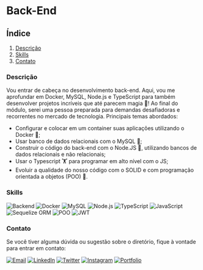 # Back-End

## Índice

1. [Descrição](#descrição)
2. [Skills](#skills)
3. [Contato](#contato)

### Descrição

Vou entrar de cabeça no desenvolvimento back-end. Aqui, vou me aprofundar em Docker, MySQL, Node.js e TypeScript para também desenvolver projetos incríveis que até parecem magia 🔮! Ao final do módulo, serei uma pessoa preparada para demandas desafiadoras e recorrentes no mercado de tecnologia.
Principais temas abordados:
- Configurar e colocar em um container suas aplicações utilizando o Docker 🐋;
- Usar banco de dados relacionais com o MySQL 🎲;
- Construir o código do back-end com o Node.JS 👩‍, utilizando bancos de dados relacionais e não relacionais;
- Usar o Typescript 🏋️ para programar em alto nível com o JS;
- Evoluir a qualidade do nosso código com o SOLID e com programação orientada a objetos (POO) 🧐.

### Skills

![Backend](https://img.shields.io/badge/Backend-333333?style=for-the-badge)
![Docker](https://img.shields.io/badge/Docker-2496ED?style=for-the-badge&logo=docker&logoColor=white)
![MySQL](https://img.shields.io/badge/MySQL-4479A1?style=for-the-badge&logo=mysql&logoColor=white)
![Node.js](https://img.shields.io/badge/Node.js-43853D?style=for-the-badge&logo=node.js&logoColor=white)
![TypeScript](https://img.shields.io/badge/TypeScript-3178C6?style=for-the-badge&logo=typescript&logoColor=white)
![JavaScript](https://img.shields.io/badge/JavaScript-F7DF1E?style=for-the-badge&logo=javascript&logoColor=black)
![Sequelize ORM](https://img.shields.io/badge/Sequelize-52B0E7?style=for-the-badge)
![POO](https://img.shields.io/badge/POO-333333?style=for-the-badge)
![JWT](https://img.shields.io/badge/JWT-000000?style=for-the-badge)

### Contato

Se você tiver alguma dúvida ou sugestão sobre o diretório, fique à vontade para entrar em contato:

[![Email](https://img.shields.io/badge/Email-D14836?style=for-the-badge&logo=gmail&logoColor=white)](mailto:righigordev@gmail.com)
[![LinkedIn](https://img.shields.io/badge/LinkedIn-0077B5?style=for-the-badge&logo=linkedin&logoColor=white)](https://www.linkedin.com/in/igor-righi/) [![Twitter](https://img.shields.io/badge/Twitter-1DA1F2?style=for-the-badge&logo=twitter&logoColor=white)](https://twitter.com/righigor) [![Instagram](https://img.shields.io/badge/Instagram-E4405F?style=for-the-badge&logo=instagram&logoColor=white)](https://www.instagram.com/righigor/) [![Portfolio](https://img.shields.io/badge/Portfolio-9cf?style=for-the-badge&logo=appveyor&logoColor=white)](https://righigordev.netlify.app/)